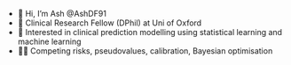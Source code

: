 - 👋 Hi, I’m Ash @AshDF91
- 👀 Clinical Research Fellow (DPhil) at Uni of Oxford
- 🌱 Interested in clinical prediction modelling using statistical learning and machine learning
- 🐱‍🏍 Competing risks, pseudovalues, calibration, Bayesian optimisation   

<!---
AshDF91/AshDF91 is a ✨ special ✨ repository because its `README.md` (this file) appears on your GitHub profile.
You can click the Preview link to take a look at your changes.
--->
